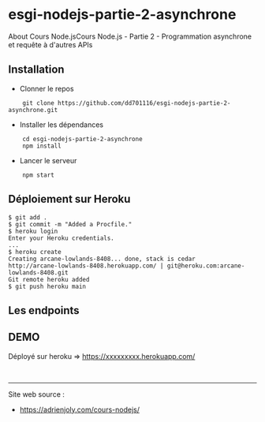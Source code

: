 # esgi-nodejs-partie-2-asynchrone
About Cours Node.jsCours Node.js - Partie 2 - Programmation asynchrone et requête à d'autres APIs

## Installation

- Clonner le repos
```
    git clone https://github.com/dd701116/esgi-nodejs-partie-2-asynchrone.git
```

- Installer les dépendances
```
    cd esgi-nodejs-partie-2-asynchrone
    npm install
```

- Lancer le serveur
```
    npm start
```

## Déploiement sur Heroku

```
$ git add .
$ git commit -m "Added a Procfile."
$ heroku login
Enter your Heroku credentials.
...
$ heroku create
Creating arcane-lowlands-8408... done, stack is cedar
http://arcane-lowlands-8408.herokuapp.com/ | git@heroku.com:arcane-lowlands-8408.git
Git remote heroku added
$ git push heroku main
```

## Les endpoints


## DEMO

Déployé sur heroku => https://xxxxxxxxx.herokuapp.com/

<br>
<hr>

Site web source :
- https://adrienjoly.com/cours-nodejs/
